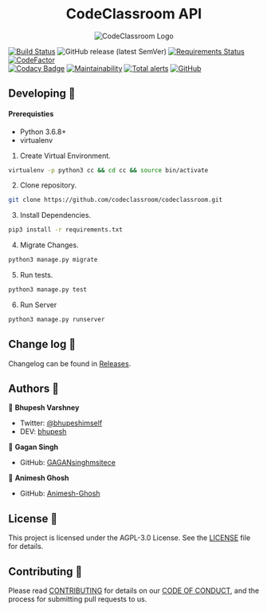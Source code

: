 <h1 align="center">CodeClassroom API</h1>
<p align="center">
  <img alt="CodeClassroom Logo" src="https://avatars1.githubusercontent.com/u/51260271?s=200&v=4" />
</p>



[![Build Status](https://travis-ci.org/codeclassroom/codeclassroom.svg?branch=master)](https://travis-ci.org/codeclassroom/codeclassroom)
![GitHub release (latest SemVer)](https://img.shields.io/github/v/release/codeclassroom/codeclassroom)
[![Requirements Status](https://requires.io/github/codeclassroom/codeclassroom/requirements.svg?branch=master)](https://requires.io/github/codeclassroom/codeclassroom/requirements/?branch=master)
[![CodeFactor](https://www.codefactor.io/repository/github/codeclassroom/codeclassroom/badge)](https://www.codefactor.io/repository/github/codeclassroom/codeclassroom)  
[![Codacy Badge](https://api.codacy.com/project/badge/Grade/91c4c80af77442d5979eb5253afa3759)](https://www.codacy.com/gh/codeclassroom/codeclassroom?utm_source=github.com&amp;utm_medium=referral&amp;utm_content=codeclassroom/codeclassroom&amp;utm_campaign=Badge_Grade)
[![Maintainability](https://api.codeclimate.com/v1/badges/982b856aa598f852f9a8/maintainability)](https://codeclimate.com/github/codeclassroom/codeclassroom/maintainability)
[![Total alerts](https://img.shields.io/lgtm/alerts/g/codeclassroom/codeclassroom.svg?logo=lgtm&logoWidth=18)](https://lgtm.com/projects/g/codeclassroom/codeclassroom/alerts/)
[![GitHub](https://img.shields.io/github/license/codeclassroom/codeclassroom)](https://github.com/codeclassroom/codeclassroom/blob/master/LICENSE)

## Developing 👷

#### Prerequisties
- Python 3.6.8+
- virtualenv

1. Create Virtual Environment.
```bash
virtualenv -p python3 cc && cd cc && source bin/activate
```
2. Clone repository.
```bash
git clone https://github.com/codeclassroom/codeclassroom.git
```
3. Install Dependencies.
```bash
pip3 install -r requirements.txt
```
4. Migrate Changes.
```bash
python3 manage.py migrate
```
5. Run tests.
```bash
python3 manage.py test
```
6. Run Server
```bash
python3 manage.py runserver
```

## Change log 📝

Changelog can be found in [Releases](https://github.com/codeclassroom/codeclassroom/releases).

## Authors 🔮

👥 **Bhupesh Varshney**

- Twitter: [@bhupeshimself](https://twitter.com/bhupeshimself)
- DEV: [bhupesh](https://dev.to/bhupesh)

👥 **Gagan Singh**

- GitHub: [GAGANsinghmsitece](https://github.com/GAGANsinghmsitece)

👥 **Animesh Ghosh**

- GitHub: [Animesh-Ghosh](https://github.com/Animesh-Ghosh)


## License 📜

This project is licensed under the AGPL-3.0 License. See the [LICENSE](LICENSE) file for details.

## Contributing 🍰

Please read [CONTRIBUTING](CONTRIBUTING.md) for details on our [CODE OF CONDUCT](CODE_OF_CONDUCT.md), and the process for submitting pull requests to us.
